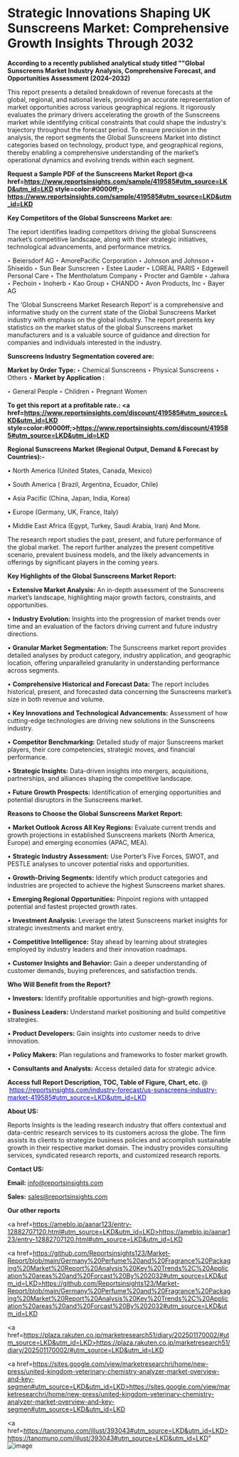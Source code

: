 # Strategic Innovations Shaping UK Sunscreens Market: Comprehensive Growth Insights Through 2032

<strong>According to a recently published analytical study titled ""Global Sunscreens Market Industry Analysis, Comprehensive Forecast, and Opportunities Assessment (2024–2032)</strong>

This report presents a detailed breakdown of revenue forecasts at the global, regional, and national levels, providing an accurate representation of market opportunities across various geographical regions. It rigorously evaluates the primary drivers accelerating the growth of the Sunscreens market while identifying critical constraints that could shape the industry's trajectory throughout the forecast period. To ensure precision in the analysis, the report segments the Global Sunscreens Market into distinct categories based on technology, product type, and geographical regions, thereby enabling a comprehensive understanding of the market’s operational dynamics and evolving trends within each segment.

<strong>Request a Sample PDF of the Sunscreens Market Report </strong><strong>@<a href=https://www.reportsinsights.com/sample/419585#utm_source=LKD&utm_id=LKD style=color:#0000ff;> https://www.reportsinsights.com/sample/419585#utm_source=LKD&utm_id=LKD</a></strong></font>

<strong>Key Competitors of the Global Sunscreens Market are:</strong>

The report identifies leading competitors driving the global Sunscreens market’s competitive landscape, along with their strategic initiatives, technological advancements, and performance metrics.

‣ Beiersdorf AG
‣ AmorePacific Corporation
‣ Johnson and Johnson
‣ Shiseido
‣ Sun Bear Sunscreen
‣ Estee Lauder
‣ LOREAL PARIS
‣ Edgewell Personal Care
‣ The Mentholatum Company
‣ Procter and Gamble
‣ Jahwa
‣ Pechoin
‣ Inoherb
‣ Kao Group
‣ CHANDO
‣ Avon Products, Inc
‣ Bayer AG

The ‘Global Sunscreens Market Research Report’ is a comprehensive and informative study on the current state of the Global Sunscreens Market industry with emphasis on the global industry. The report presents key statistics on the market status of the global Sunscreens market manufacturers and is a valuable source of guidance and direction for companies and individuals interested in the industry.

<strong>Sunscreens Industry Segmentation covered are:</strong>

<strong>Market by Order Type: </strong>
‣ Chemical Sunscreens
‣ Physical Sunscreens
‣ Others
‣ 
<strong>Market by Application :</strong>

‣ General People
‣ Children
‣ Pregnant Women

<strong>To get this report at a profitable rate.: <a href=https://www.reportsinsights.com/discount/419585#utm_source=LKD&utm_id=LKD style=color:#0000ff;>https://www.reportsinsights.com/discount/419585#utm_source=LKD&utm_id=LKD</a></strong></font>

<strong>Regional Sunscreens Market (Regional Output, Demand &amp; Forecast by Countries):-</strong>

• North America (United States, Canada, Mexico)

• South America ( Brazil, Argentina, Ecuador, Chile)

• Asia Pacific (China, Japan, India, Korea)

• Europe (Germany, UK, France, Italy)

• Middle East Africa (Egypt, Turkey, Saudi Arabia, Iran) And More.

The research report studies the past, present, and future performance of the global market. The report further analyzes the present competitive scenario, prevalent business models, and the likely advancements in offerings by significant players in the coming years.

<strong>Key Highlights of the Global Sunscreens Market Report:</strong>

• <strong>Extensive Market Analysis:</strong> An in-depth assessment of the Sunscreens market’s landscape, highlighting major growth factors, constraints, and opportunities.

• <strong>Industry Evolution:</strong> Insights into the progression of market trends over time and an evaluation of the factors driving current and future industry directions.

• <strong>Granular Market Segmentation:</strong> The Sunscreens market report provides detailed analyses by product category, industry application, and geographic location, offering unparalleled granularity in understanding performance across segments.

• <strong>Comprehensive Historical and Forecast Data:</strong> The report includes historical, present, and forecasted data concerning the Sunscreens market’s size in both revenue and volume.

• <strong>Key Innovations and Technological Advancements:</strong> Assessment of how cutting-edge technologies are driving new solutions in the Sunscreens industry.

• <strong>Competitor Benchmarking:</strong> Detailed study of major Sunscreens market players, their core competencies, strategic moves, and financial performance.

• <strong>Strategic Insights:</strong> Data-driven insights into mergers, acquisitions, partnerships, and alliances shaping the competitive landscape.

• <strong>Future Growth Prospects:</strong> Identification of emerging opportunities and potential disruptors in the Sunscreens market.

<strong>Reasons to Choose the Global Sunscreens Market Report:</strong>

• <strong>Market Outlook Across All Key Regions:</strong> Evaluate current trends and growth projections in established Sunscreens markets (North America, Europe) and emerging economies (APAC, MEA).

• <strong>Strategic Industry Assessment:</strong> Use Porter’s Five Forces, SWOT, and PESTLE analyses to uncover potential risks and opportunities.

• <strong>Growth-Driving Segments:</strong> Identify which product categories and industries are projected to achieve the highest Sunscreens market shares.

• <strong>Emerging Regional Opportunities:</strong> Pinpoint regions with untapped potential and fastest projected growth rates.

• <strong>Investment Analysis:</strong> Leverage the latest Sunscreens market insights for strategic investments and market entry.

• <strong>Competitive Intelligence:</strong> Stay ahead by learning about strategies employed by industry leaders and their innovation roadmaps.

• <strong>Customer Insights and Behavior:</strong> Gain a deeper understanding of customer demands, buying preferences, and satisfaction trends.

<strong>Who Will Benefit from the Report?</strong>

• <strong>Investors:</strong> Identify profitable opportunities and high-growth regions.

• <strong>Business Leaders:</strong> Understand market positioning and build competitive strategies.

• <strong>Product Developers:</strong> Gain insights into customer needs to drive innovation.

• <strong>Policy Makers:</strong> Plan regulations and frameworks to foster market growth.

• <strong>Consultants and Analysts:</strong> Access detailed data for strategic advice.
</ul>
<strong>Access full Report Description, TOC, Table of Figure, Chart, etc. </strong>@  <a href=https://reportsinsights.com/industry-forecast/us-sunscreens-industry-market-419585#utm_source=LKD&utm_id=LKD style=color:#0000ff;>https://reportsinsights.com/industry-forecast/us-sunscreens-industry-market-419585#utm_source=LKD&utm_id=LKD</a></font>

<strong><strong>About US</strong>:</strong>

Reports Insights is the leading research industry that offers contextual and data-centric research services to its customers across the globe. The firm assists its clients to strategize business policies and accomplish sustainable growth in their respective market domain. The industry provides consulting services, syndicated research reports, and customized research reports.

<strong>Contact US:</strong>

<p class=""""><b>Email:</b> <a href=mailto:info@reportsinsights.com>info@reportsinsights.com</a></p>
<p class=""""><b>Sales:</b> <a href=mailto:sales@reportsinsights.com>sales@reportsinsights.com</a></p>

<strong>Our other reports</strong>

<a href=https://ameblo.jp/aanar123/entry-12882707120.html#utm_source=LKD&utm_id=LKD>https://ameblo.jp/aanar123/entry-12882707120.html#utm_source=LKD&utm_id=LKD</a>

<a href=https://github.com/Reportsinsights123/Market-Report/blob/main/Germany%20Perfume%20and%20Fragrance%20Packaging%20Market%20Report%20Analysis%20Key%20Trends%2C%20Application%20areas%20and%20Forcast%20By%202032#utm_source=LKD&utm_id=LKD>https://github.com/Reportsinsights123/Market-Report/blob/main/Germany%20Perfume%20and%20Fragrance%20Packaging%20Market%20Report%20Analysis%20Key%20Trends%2C%20Application%20areas%20and%20Forcast%20By%202032#utm_source=LKD&utm_id=LKD</a>

<a href=https://plaza.rakuten.co.jp/marketresearch51/diary/202501170002/#utm_source=LKD&utm_id=LKD>https://plaza.rakuten.co.jp/marketresearch51/diary/202501170002/#utm_source=LKD&utm_id=LKD</a>

<a href=https://sites.google.com/view/marketresearchri/home/new-press/united-kingdom-veterinary-chemistry-analyzer-market-overview-and-key-segmen#utm_source=LKD&utm_id=LKD>https://sites.google.com/view/marketresearchri/home/new-press/united-kingdom-veterinary-chemistry-analyzer-market-overview-and-key-segmen#utm_source=LKD&utm_id=LKD</a>

<a href=https://tanomuno.com/illust/393043#utm_source=LKD&utm_id=LKD>https://tanomuno.com/illust/393043#utm_source=LKD&utm_id=LKD</a>"
![image](https://github.com/user-attachments/assets/98e72e5c-0288-4419-8887-94222012256e)
